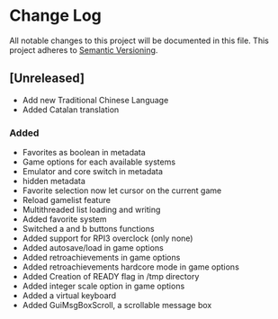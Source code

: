 # Change Log
All notable changes to this project will be documented in this file.
This project adheres to [Semantic Versioning](http://semver.org/).

## [Unreleased]
- Add new Traditional Chinese Language
- Added Catalan translation

### Added
- Favorites as boolean in metadata
- Game options for each available systems
- Emulator and core switch in metadata
- hidden metadata
- Favorite selection now let cursor on the current game
- Reload gamelist feature
- Multithreaded list loading and writing
- Added favorite system
- Switched a and b buttons functions
- Added support for RPI3 overclock (only none)
- Added autosave/load in game options
- Added retroachievements in game options
- Added retroachievements hardcore mode in game options
- Added Creation of READY flag in /tmp directory
- Added integer scale option in game options
- Added a virtual keyboard
- Added GuiMsgBoxScroll, a scrollable message box
